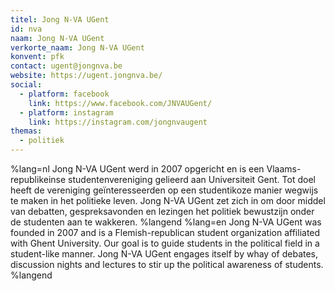 ```yaml
---
titel: Jong N-VA UGent
id: nva
naam: Jong N-VA UGent
verkorte_naam: Jong N-VA UGent
konvent: pfk
contact: ugent@jongnva.be
website: https://ugent.jongnva.be/
social:
  - platform: facebook
    link: https://www.facebook.com/JNVAUGent/
  - platform: instagram
    link: https://instagram.com/jongnvaugent
themas:
  - politiek
---
```


%lang=nl 
Jong N-VA UGent werd in 2007 opgericht en is een Vlaams-republikeinse studentenvereniging gelieerd aan Universiteit Gent.
Tot doel heeft de vereniging geïnteresseerden op een studentikoze manier wegwijs te maken in het politieke leven.
Jong N-VA UGent zet zich in om door middel van debatten, gespreksavonden en lezingen het politiek bewustzijn onder de studenten aan te wakkeren. 
%langend 
%lang=en Jong N-VA UGent was founded in 2007 and is a Flemish-republican student organization affiliated with Ghent University. Our goal is to guide students in the political field in a student-like manner. Jong N-VA UGent engages itself by whay of debates, discussion nights and lectures to stir up the political awareness of students. 
%langend
